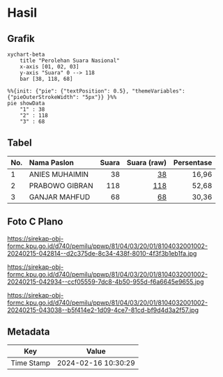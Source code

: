 # Hasil

## Grafik

```mermaid
xychart-beta
    title "Perolehan Suara Nasional"
    x-axis [01, 02, 03]
    y-axis "Suara" 0 --> 118
    bar [38, 118, 68]
```

```mermaid
%%{init: {"pie": {"textPosition": 0.5}, "themeVariables": {"pieOuterStrokeWidth": "5px"}} }%%
pie showData
    "1" : 38
    "2" : 118
    "3" : 68
```

## Tabel

| No. | Nama Paslon    | Suara | Suara (raw) | Persentase |
|:--- |:-------------- | -----:| -----------:| ----------:|
| 1   | ANIES MUHAIMIN | 38    | [38][p-1]   | 16,96      |
| 2   | PRABOWO GIBRAN | 118   | [118][p-2]  | 52,68      |
| 3   | GANJAR MAHFUD  | 68    | [68][p-3]   | 30,36      |


[p-1]: https://github.com/gigit-pemilu/pemilu-2024/blob/main/pilpres/hitung-suara/sub/81-maluku/sub/04-buru/sub/03-waeapo/sub/2001-savana-jaya/sub/002-tps/sub/paslon-1.txt
[p-2]: https://github.com/gigit-pemilu/pemilu-2024/blob/main/pilpres/hitung-suara/sub/81-maluku/sub/04-buru/sub/03-waeapo/sub/2001-savana-jaya/sub/002-tps/sub/paslon-2.txt
[p-3]: https://github.com/gigit-pemilu/pemilu-2024/blob/main/pilpres/hitung-suara/sub/81-maluku/sub/04-buru/sub/03-waeapo/sub/2001-savana-jaya/sub/002-tps/sub/paslon-3.txt

## Foto C Plano

https://sirekap-obj-formc.kpu.go.id/d740/pemilu/ppwp/81/04/03/20/01/8104032001002-20240215-042814--d2c375de-8c34-438f-8010-4f3f3b1eb1fa.jpg

https://sirekap-obj-formc.kpu.go.id/d740/pemilu/ppwp/81/04/03/20/01/8104032001002-20240215-042934--ccf05559-7dc8-4b50-955d-f6a6645e9655.jpg

https://sirekap-obj-formc.kpu.go.id/d740/pemilu/ppwp/81/04/03/20/01/8104032001002-20240215-043038--b5f414e2-1d09-4ce7-81cd-bf9d4d3a2f57.jpg


## Metadata

| Key        | Value               |
| ---------- | ------------------- |
| Time Stamp | 2024-02-16 10:30:29 |



